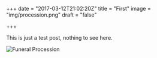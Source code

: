 +++
date = "2017-03-12T21:02:20Z"
title = "First"
image = "img/procession.png"
draft = "false"

+++

This is just a test post, nothing to see here.

![Funeral Procession](http://stephencott.com/img/procession.png)


